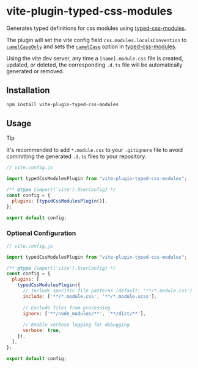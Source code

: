 # vite-plugin-typed-css-modules

Generates typed definitions for css modules using [typed-css-modules](https://github.com/Quramy/typed-css-modules).

The plugin will set the vite config field `css.modules.localsConvention` to [`camelCaseOnly`](https://github.com/madyankin/postcss-modules#localsconvention) and sets the [`camelCase`](https://github.com/Quramy/typed-css-modules#camelize-css-token) option in [typed-css-modules](https://github.com/Quramy/typed-css-modules).

Using the vite dev server, any time a `[name].module.css` file is created, updated, or deleted, the corresponding `.d.ts` file will be automatically generated or removed.

## Installation

```sh
npm install vite-plugin-typed-css-modules
```

## Usage

> [!TIP]
> It's recommended to add `*.module.css` to your `.gitignore` file to avoid committing the generated `.d.ts` files to your repository.

```js
// vite.config.js

import typedCssModulesPlugin from "vite-plugin-typed-css-modules";

/** @type {import('vite').UserConfig} */
const config = {
  plugins: [typedCssModulesPlugin()],
};

export default config;
```

### Optional Configuration

```js
// vite.config.js

import typedCssModulesPlugin from "vite-plugin-typed-css-modules";

/** @type {import('vite').UserConfig} */
const config = {
  plugins: [
    typedCssModulesPlugin({
      // Include specific file patterns (default: '**/*.module.css')
      include: ['**/*.module.css', '**/*.module.scss'],
      
      // Exclude files from processing
      ignore: ['**/node_modules/**', '**/dist/**'],
      
      // Enable verbose logging for debugging
      verbose: true,
    }),
  ],
};

export default config;
```
